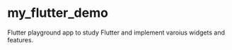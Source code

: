 # my_flutter_demo

Flutter playground app to study Flutter and implement varoius widgets and features.
